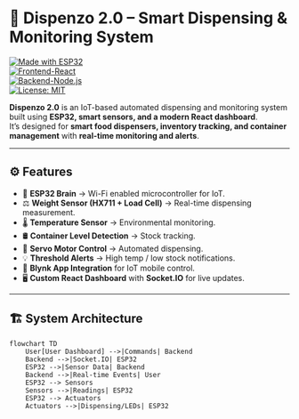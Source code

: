 # 🚀 Dispenzo 2.0 – Smart Dispensing & Monitoring System  

[![Made with ESP32](https://img.shields.io/badge/ESP32-IoT-blue)](https://www.espressif.com/en/products/socs/esp32)  
[![Frontend-React](https://img.shields.io/badge/Frontend-React-green)](https://reactjs.org/)  
[![Backend-Node.js](https://img.shields.io/badge/Backend-Node.js-yellow)](https://nodejs.org/)  
[![License: MIT](https://img.shields.io/badge/License-MIT-red)](LICENSE)  

**Dispenzo 2.0** is an IoT-based automated dispensing and monitoring system built using **ESP32, smart sensors, and a modern React dashboard**.  
It’s designed for **smart food dispensers, inventory tracking, and container management** with **real-time monitoring and alerts**.  

---

## ⚙️ Features  

- 📡 **ESP32 Brain** → Wi-Fi enabled microcontroller for IoT.  
- ⚖️ **Weight Sensor (HX711 + Load Cell)** → Real-time dispensing measurement.  
- 🌡️ **Temperature Sensor** → Environmental monitoring.  
- 🛢️ **Container Level Detection** → Stock tracking.  
- 🔄 **Servo Motor Control** → Automated dispensing.  
- 💡 **Threshold Alerts** → High temp / low stock notifications.  
- 📲 **Blynk App Integration** for IoT mobile control.  
- 🖥️ **Custom React Dashboard** with **Socket.IO** for live updates.  

---

## 🏗️ System Architecture  

```mermaid
flowchart TD
    User[User Dashboard] -->|Commands| Backend
    Backend -->|Socket.IO| ESP32
    ESP32 -->|Sensor Data| Backend
    Backend -->|Real-time Events| User
    ESP32 --> Sensors
    Sensors -->|Readings| ESP32
    ESP32 --> Actuators
    Actuators -->|Dispensing/LEDs| ESP32

